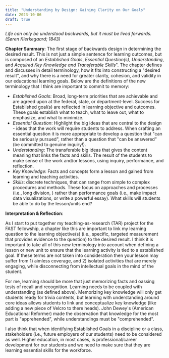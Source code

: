 ```yaml
---
title: "Understanding by Design: Gaining Clarity on Our Goals"
date: 2023-10-06
draft: true
---
```


*Life can only be understood backwards, but it must be lived forwards. (Søren Kierkegaard; 1843)*

**Chapter Summary**: The first stage of backwards design in determining the desired result. This is not just a simple sentence for learning outcomes, but is composed of an *Established Goals*, *Essential Question(s)*, *Understanding*, and *Acquired Key Knowledge and Transferable Skills*". The chapter defines and discusses in detail terminology, how it fits into constructing a "desired result", and why there is a need for greater clarity, cohesion, and validity in our educational learning goals. Below are the definitions of the new terminology that I think are important to commit to memory:

- *Established Goals*: Broad, long-term priorities that are achievable and are agreed upon at the federal, state, or department-level. Success for Established goal(s) are reflected in learning objective and outcomes. These goals establish what to teach, what to leave out, what to emphasize, and what to minimize.
- *Essential Question*: Highlight the big ideas that are central to the design - ideas that the work will require students to address. When crafting an essential question it is more appropriate to develop a question that "can be seriously pursued", rather than a question that "can be answered" (be committed to genuine inquiry!).
- *Understanding*: The transferable big ideas that gives the content meaning that links the facts and skills. The result of the students to make sense of the work and/or lessons, using inquiry, performance, and reflection. 
- *Key Knowledge*: Facts and concepts form a lesson and gained from learning and teaching activities.
- *Skills*: discrete techniques, that can range from simple to complex procedures and methods. These focus on approaches and processes (i.e., long division, ) rather than performance goals (i.e., make impact data visualizations, or write a powerful essay). What skills will students be able to do by the lesson/units end?

**Interpretation & Reflection**:

As I start to put together my teaching-as-research (TAR) project for the FAST fellowship, a chapter like this are important to link my learning question to the learning objective(s) (i.e., specific, targeted measurement that provides evidence to the question) to the desired result. I think it is important to take all of this new terminology into account when defining a lesson or new unit to ensure that the learning activity is tied to a established goal. If these terms are not taken into consideration then your lesson may suffer from 1) aimless coverage, and 2) isolated activities that are merely engaging, while disconnecting from intellectual goals in the mind of the student. 

For me, learning should be more that just memorizing facts and oassing tests of recall and recognition. Learning needs to be coupled with understanding (as defined above). Memorizing key knowledge will only get students ready for trivia contents, but learning with understanding around core ideas allows students to link and conceptualize key knowledge (like adding a new piece of Velcro to there heads). John Dewey's (American Educational Reformer) made the observation that knowledge for the most part is "apprehended", while understandings must be "comprehended". 
     
I also think that when identifying Established Goals in a discipline or a class, stakeholders (i.e., future employers of our students) need to be considered as well. Higher education, in most cases, is professional/career development for our students and we need to make sure that they are learning essential skills for the workforce. 

